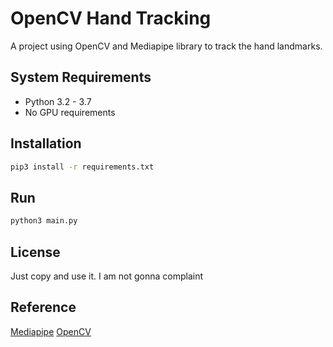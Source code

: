 # OpenCV Hand Tracking
A project using OpenCV and Mediapipe library to track the hand landmarks.

## System Requirements
* Python 3.2 - 3.7
* No GPU requirements

## Installation
```sh
pip3 install -r requirements.txt
```
## Run
```sh
python3 main.py
```
## License
Just copy and use it. I am not gonna complaint

## Reference
[Mediapipe](https://google.github.io/mediapipe/)
[OpenCV](https://pypi.org/project/opencv-python/)